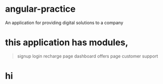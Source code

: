 # angular-practice
An application for providing digital solutions to a company
# this application has modules,
> signup
> login
> recharge page
> dashboard
> offers page
> customer support
<h1>hi</h1>
